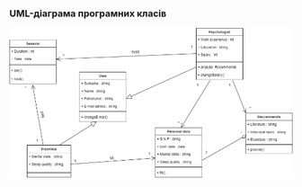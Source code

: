 ### UML-діаграма програмних класів
![](https://github.com/oleksandrblazhko/ai204-pargalova/blob/laboratory-work-6/2-SoftwareDesign/2.5-UMLProgramClasses/UMLProgramClasses.jpg)

